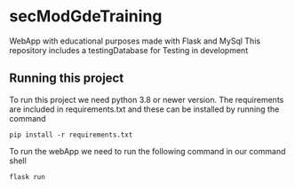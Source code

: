 # secModGdeTraining
WebApp with educational purposes made with Flask and MySql
This repository includes a testingDatabase for Testing in development

## Running this project
To run this project we need python 3.8 or newer version.
The requirements are included in requirements.txt and these can be installed by running the command
```
pip install -r requirements.txt
```
To run the webApp we need to run the following command in our command shell
```
flask run
```
